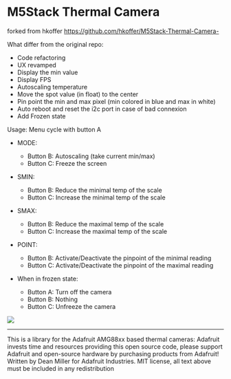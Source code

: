 # M5Stack Thermal Camera
forked from hkoffer https://github.com/hkoffer/M5Stack-Thermal-Camera-

What differ from the original repo:
- Code refactoring
- UX revamped
- Display the min value
- Display FPS
- Autoscaling temperature
- Move the spot value (in float) to the center
- Pin point the min and max pixel (min colored in blue and max in white)
- Auto reboot and reset the i2c port in case of bad connexion
- Add Frozen state

Usage:
Menu cycle with button A
- MODE:
  - Button B: Autoscaling (take current min/max)
  - Button C: Freeze the screen
- SMIN:
  - Button B: Reduce the minimal temp of the scale
  - Button C: Increase the minimal temp of the scale
- SMAX:
  - Button B: Reduce the maximal temp of the scale
  - Button C: Increase the maximal temp of the scale
- POINT:
  - Button B: Activate/Deactivate the pinpoint of the minimal reading
  - Button C: Activate/Deactivate the pinpoint of the maximal reading

- When in frozen state:
  - Button A: Turn off the camera
  - Button B: Nothing
  - Button C: Unfreeze the camera

<img style="-webkit-user-select: none;cursor: zoom-in;" src="https://raw.githubusercontent.com/m600x/M5Stack-Thermal-Camera/master/m5stack.jpg" >

---

This is a library for the Adafruit AMG88xx based thermal cameras:
Adafruit invests time and resources providing this open source code, please support Adafruit and open-source hardware by purchasing products from Adafruit!
Written by Dean Miller for Adafruit Industries. MIT license, all text above must be included in any redistribution
